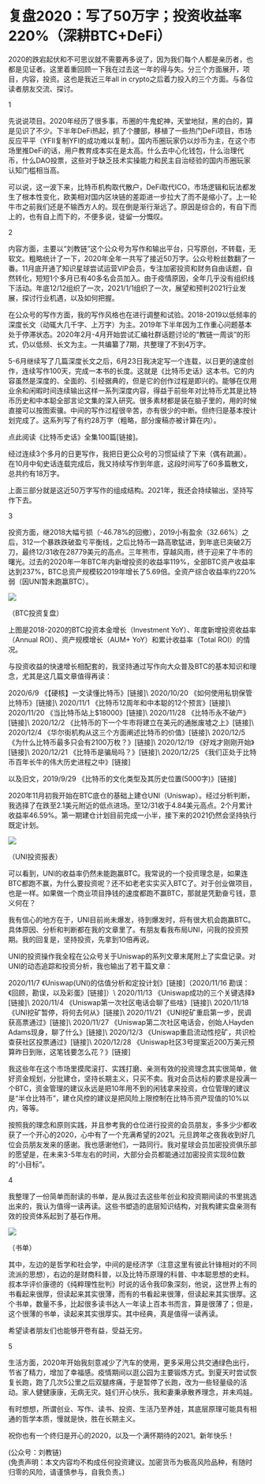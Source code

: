# 复盘2020：写了50万字；投资收益率220%（深耕BTC+DeFi）

2020的跌宕起伏和不可思议就不需要再多说了，因为我们每个人都是亲历者，也都是见证者。这里着重回顾一下我在过去这一年的得与失。分三个方面展开，项目，内容，投资。这也是我近三年all in crypto之后着力投入的三个方面。与各位读者朋友交流、探讨。

1

先说说项目。2020年经历了很多事，币圈的牛鬼蛇神，天堂地狱，黑的白的，算是见识了不少。下半年DeFi热起，抓了个腰部，移植了一些热门DeFi项目，市场反应平平（YFII复制YFI的成功难以复制）。国内币圈玩家仍以炒币为主，在这个市场里推DeFi的话，用户教育成本实在是太高。什么去中心化钱包，什么治理代币，什么DAO投票，这些对于缺乏技术实操能力和民主自治经验的国内币圈玩家认知门槛相当高。

可以说，这一波下来，比特币机构取代散户，DeFi取代ICO，市场逻辑和玩法都发生了根本性变化，欧美相对国内区块链的差距进一步拉大了而不是缩小了。上一轮牛市之前我们还是不输西方人的。现在倒是渐行渐远了。原因是综合的，有自下而上的，也有自上而下的，不便多说，徒留一分慨叹。

2

内容方面，主要以“刘教链”这个公众号为写作和输出平台，只写原创，不转载，无软文。粗略统计了一下，2020年全年一共写了接近50万字。公众号粉丝数翻了一番。11月底开通了知识星球尝试运营VIP会员，专注加密投资和财务自由话题，自然转化，短短1个多月已有40多名会员加入。由于疫情原因，全年几乎没有组织线下活动。年底12/12组织了一次，2021/1/1组织了一次，展望和预判2021行业发展，探讨行业机遇，以及如何把握。

在公众号的写作方面，我的写作风格也在进行调整和试验。2018-2019以低频率的深度长文（动辄大几千字、上万字）为主。2019年下半年因为工作重心问题基本处于停滞状态。2020年2月-4月开始尝试汇编社群话题讨论的“教链一周谈”的形式，仍以低频、长文为主。一共编纂了7期，共整理了不到4万字。

5-6月继续写了几篇深度长文之后，6月23日我决定写一个连载，以日更的速度创作，连续写作100天，完成一本书的长度。这就是《比特币史话》这本书。它的内容虽然是深度的、全面的、引经据典的，但是它的创作过程是即兴的。能够在仅用业余和闲暇时间连续输出这样一系列深度内容，得益于前些年对比特币尤其是比特币历史和中本聪全部言论文集的深入研究。很多素材都是装在脑子里的，用的时候直接可以按图索骥。中间的写作过程很辛苦，亦有很少的中断。但终归是基本按计划完成了。这系列写了有约28万字（粗略，部分废稿亦被计算在内）。

点此阅读《比特币史话》全集100篇[链接]。

经过连续3个多月的日更写作，我把日更公众号的习惯延续了下来（偶有疏漏）。在10月中旬史话连载完成后，我又持续写作到年底，这段时间写了60多篇散文，总共约有18万字。

上面三部分就是这近50万字写作的组成结构。2021年，我还会持续输出，坚持写作下去。

3

投资方面，继2018大幅亏损（-46.78%的回撤），2019小有盈余（32.66%）之后，312一个暴跌跌破盈亏平衡线，之后比特币一路高歌猛进，到年底已突破2万刀，最终12/31收在28779美元的高点。三年熊市，穿越风雨，终于迎来了牛市的曙光。过去的2020年一年BTC年内新增投资的收益率119%，全部BTC资产收益率达到237%，BTC总资产规模较2019年增长了5.69倍。全资产综合收益率约220%弱（因UNI暂未跑赢BTC）。


![](/images/2021/20210102-2.jpg)

（BTC投资复盘）

上图是2018-2020的BTC投资本金增长（Investment YoY）、年度新增投资收益率（Annual ROI）、资产规模增长（AUM+ YoY）和累计收益率（Total ROI）的情况。

与投资收益的快速增长相配套的，我坚持通过写作向大众普及BTC的基本知识和理念，尤其是这几篇文章值得再读：

2020/6/9 《【硬核】一文读懂比特币》[链接]\\
2020/10/20 《如何使用私钥保管比特币》[链接]\\
2020/11/1 《比特币12周年和中本聪的12个预言》[链接]\\
2020/11/20 《当比特币站上$18000》[链接]\\
2020/11/28 《比特币永不破产》[链接]\\
2020/12/2 《比特币的下一个牛市将建立在美元的通胀废墟之上》[链接]\\
2020/12/4 《华尔街机构从这三个方面阐述比特币的价值》[链接]\\
2020/12/5 《为什么比特币最多只会有2100万枚？》[链接]\\
2020/12/19 《好戏才刚刚开始》[链接]\\
2020/12/21 《比特币是骗局吗？》[链接]\\
2020/12/25 《我们正处于比特币百年长牛的伟大历史进程之中》[链接]

以及旧文，2019/9/29 《比特币的文化类型及其历史位置(5000字)》[链接]

2020年11月初我开始在BTC底仓的基础上建仓UNI（Uniswap）。经过分析判断，我选择了在跌至2.1美元附近的低点进场。至12/31收于4.84美元高点。2个月累计收益率46.59%。第一期建仓计划目前完成一小半，接下来的2021仍然会坚持执行既定计划。


![](/images/2021/20210102-3.jpg)

（UNI投资报表）

可以看到，UNI的收益率仍然未能跑赢BTC。我常说的一个投资理念是，如果连BTC都跑不赢，为什么要投资呢？还不如老老实实买入BTC了。对于创业做项目，也是一样。如果做一个商业项目挣钱的速度都跑不赢BTC，那就是凭勤奋亏钱，意义何在？

我有信心的地方在于，UNI目前尚未爆发，待到爆发时，将有很大机会跑赢BTC。具体原因、分析和判断都在我的文章里了。有朋友看我布局UNI，问我的投资预期。我的回复是，坚持投资，先拿到10倍再说。

UNI的投资操作我全程在公众号关于Uniswap的系列文章末尾附上了实盘记录。对UNI的动态追踪和投资分析，我也输出了若干篇文章：

2020/11/7 《Uniswap(UNI)的估值分析和定投计划》[链接]（2020/11/16 勘误：《回顾，勘误，以及彩蛋》[链接]）\\
2020/11/13 《Uniswap成功的三个关键选择》[链接]\\
2020/11/4 《Uniswap第一次社区电话会聊了些啥》[链接]\\
2020/11/18 《UNI挖矿暂停，将何去何从》[链接]\\
2020/11/21 《UNI挖矿重启第一步，民调获高票通过》[链接]\\
2020/11/27 《Uniswap第二次社区电话会，创始人Hayden Adams现身，聊了什么》[链接]\\
2020/12/3 《Uniswap重启流动性挖矿，共识检查获社区投票通过》[链接]\\
2020/12/28 《Uniswap社区3号提案近200万美元预算昨日到账，这笔钱要怎么花？》[链接]

我这些年在这个市场里摸爬滚打、实践打磨、亲测有效的投资理念其实很简单，做好资金规划，分批建仓，坚持长期主义，只买不卖。我对会员达标的要求是投满一个BTC，资金管理的建议永远是把10年用不到的闲钱拿来投资，仓位管理的建议是“半仓比特币”，建仓风控的建议是把风险上限控制在比特币资产现值的10%以内，等等。

按照我的理念和原则实践，并且参考我的仓位进行投资的会员朋友，多多少少都收获了一个开心的2020，心中有了一个充满希望的2021。元旦跨年之夜我收到好几位会员朋友发来的感谢。我也感谢他们，一路同行。我对星球会员加密投资俱乐部的愿望是，在未来3-5年左右的时间，大部分会员都能通过加密投资实现8位数的“小目标”。

4

我整理了一份简单而耐读的书单，是从我过去这些年创业和投资期间读的书里挑选出来的，我认为值得一读再读。这些书塑造的底层知识结构，对我构建实盘亲测有效的投资体系起到了基石作用。


![](/images/2021/20210102-4.jpg)

（书单）

其中，左边的是哲学和社会学，中间的是经济学（注意这里有彼此针锋相对的不同流派的思想），右边的是财商科普，以及比特币原理的科普、中本聪思想的史料。叔本华评价康德的《纯粹理性批判》时说的话令我印象深刻，他说，这世界上有的书看起来很厚，但读起来其实很薄，而有的书看起来很薄，但读起来其实很厚。这个书单，数量不多，比起很多读书达人一年读上百本书而言，算是很薄了；但是，这个很薄的书单，读起来其实很厚实。其中经典，真是值得一读再读。

希望读者朋友们也能够开卷有益，受益无穷。

5

生活方面，2020年开始我刻意减少了汽车的使用，更多采用公共交通绿色出行，节省了精力，增加了幸福感。疫情期间以逛公园为主要锻炼方式。到夏天时尝试恢复长跑，跑了几次5公里之后双腿疼痛，于是暂停了长跑，改为一些轻量级的活动。家人健健康康，无病无灾。娃们开心快乐，我和妻秉承散养理念，并未鸡娃。

有时想想，所谓创业、写作、读书、投资、生活乃至养娃，其底层原理可能具有相通的哲学本质，慢就是快，胜在长期主义。

祝你也有一个终归是开心的2020，以及一个满怀期待的2021。新年快乐！

(公众号：刘教链) \
(免责声明：本文内容均不构成任何投资建议。加密货币为极高风险品种，有随时归零的风险，请谨慎参与，自我负责。)
